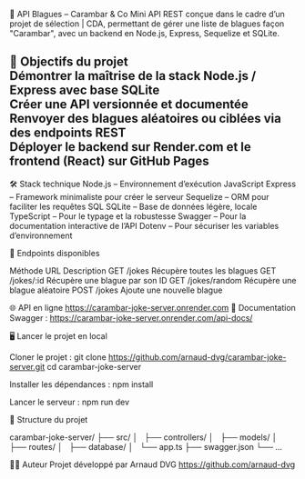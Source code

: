 🎉 API Blagues – Carambar & Co
Mini API REST conçue dans le cadre d’un projet de sélection | CDA, permettant de gérer une liste de blagues façon "Carambar", avec un backend en Node.js, Express, Sequelize et SQLite.

📌 Objectifs du projet  
Démontrer la maîtrise de la stack Node.js / Express avec base SQLite  
Créer une API versionnée et documentée  
Renvoyer des blagues aléatoires ou ciblées via des endpoints REST  
Déployer le backend sur Render.com et le frontend (React) sur GitHub Pages  
---


🛠️ Stack technique
Node.js – Environnement d’exécution JavaScript
Express – Framework minimaliste pour créer le serveur
Sequelize – ORM pour faciliter les requêtes SQL
SQLite – Base de données légère, locale
TypeScript – Pour le typage et la robustesse
Swagger – Pour la documentation interactive de l’API
Dotenv – Pour sécuriser les variables d’environnement

📮 Endpoints disponibles

Méthode	URL	Description
GET	/jokes	Récupère toutes les blagues
GET	/jokes/:id	Récupère une blague par son ID
GET	/jokes/random	Récupère une blague aléatoire
POST	/jokes	Ajoute une nouvelle blague

🌐 API en ligne
https://carambar-joke-server.onrender.com
📘 Documentation Swagger : https://carambar-joke-server.onrender.com/api-docs/

🖥️ Lancer le projet en local

Cloner le projet :
git clone https://github.com/arnaud-dvg/carambar-joke-server.git
cd carambar-joke-server

Installer les dépendances :
npm install

Lancer le serveur :
npm run dev

📁 Structure du projet

carambar-joke-server/
├── src/
│   ├── controllers/
│   ├── models/
│   ├── routes/
│   ├── database/
│   └── app.ts
├── swagger.json
└── ...

👨‍💻 Auteur
Projet développé par Arnaud DVG
https://github.com/arnaud-dvg

